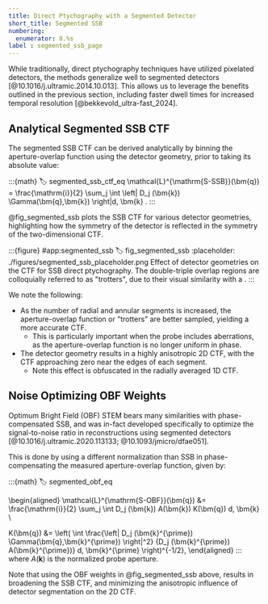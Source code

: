 ```yaml
---
title: Direct Ptychography with a Segmented Detector
short_title: Segmented SSB
numbering:
  enumerator: 8.%s
label : segmented_ssb_page
---
```


While traditionally, direct ptychography techniques have utilized pixelated detectors, the methods generalize well to segmented detectors [@10.1016/j.ultramic.2014.10.013].
This allows us to leverage the benefits outlined in the previous section, including faster dwell times for increased temporal resolution [@bekkevold_ultra-fast_2024].

## Analytical Segmented SSB CTF

The segmented SSB CTF can be derived analytically by binning the aperture-overlap function using the detector geometry, prior to taking its absolute value:

:::{math}
:label: segmented_ssb_ctf_eq
\mathcal{L}^{\mathrm{S-SSB}}(\bm{q}) = \frac{\mathrm{i}}{2} \sum_j \int \left| D_j (\bm{k}) \Gamma(\bm{q},\bm{k}) \right|d\, \bm{k} .
:::

@fig_segmented_ssb plots the SSB CTF for various detector geometries, highlighting how the symmetry of the detector is reflected in the symmetry of the two-dimensional CTF.

:::{figure} #app:segmented_ssb
:label: fig_segmented_ssb
:placeholder: ./figures/segmented_ssb_placeholder.png
Effect of detector geometries on the CTF for SSB direct ptychography.
The double-triple overlap regions are colloquially referred to as "trotters", due to their visual similarity with a [](wiki:Pig's_trotter).
:::

We note the following:

- As the number of radial and annular segments is increased, the aperture-overlap function or "trotters" are better sampled, yielding a more accurate CTF.
  - This is particularly important when the probe includes aberrations, as the aperture-overlap function is no longer uniform in phase.
- The detector geometry results in a highly anisotropic 2D CTF, with the CTF approaching zero near the edges of each segment.
  - Note this effect is obfuscated in the radially averaged 1D CTF.

## Noise Optimizing OBF Weights

Optimum Bright Field (OBF) STEM bears many similarities with phase-compensated SSB, and was in-fact developed specifically to optimize the signal-to-noise ratio in reconstructions using segmented detectors [@10.1016/j.ultramic.2020.113133; @10.1093/jmicro/dfae051].

This is done by using a different normalization than SSB in phase-compensating the measured aperture-overlap function, given by:

:::{math}
:label: segmented_obf_eq

\begin{aligned}
\mathcal{L}^{\mathrm{S-OBF}}(\bm{q}) &= \frac{\mathrm{i}}{2} \sum_j \int D_j (\bm{k}) A(\bm{k}) K(\bm{q})  d\, \bm{k}  \\

K(\bm{q}) &= \left( \int \frac{\left| D_j (\bm{k}^{\prime}) \Gamma(\bm{q},\bm{k}^{\prime}) \right|^2} {D_j (\bm{k}^{\prime}) A(\bm{k}^{\prime})} d\, \bm{k}^{\prime} \right)^{-1/2},
\end{aligned}
:::
where $A(\bm{k})$ is the normalized probe aperture.

Note that using the OBF weights in @fig_segmented_ssb above, results in broadening the SSB CTF, and minimizing the anisotropic influence of detector segmentation on the 2D CTF.
